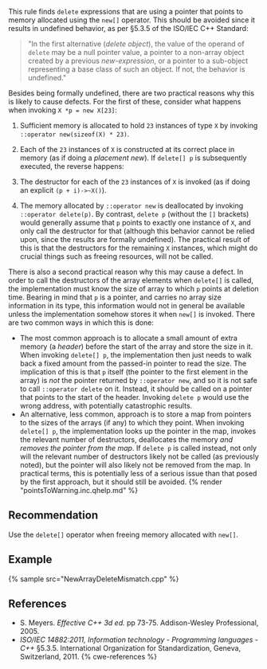 This rule finds `delete` expressions that are using a pointer that points to memory allocated using the `new[]` operator. This should be avoided since it results in undefined behavior, as per &sect;5.3.5 of the ISO/IEC C++ Standard:

> "In the first alternative (*delete object*), the value of the operand of `delete` may be a null pointer value, a pointer to a non-array object created by a previous *new-expression*, or a pointer to a sub-object representing a base class of such an object. If not, the behavior is undefined."

Besides being formally undefined, there are two practical reasons why this is likely to cause defects. For the first of these, consider what happens when invoking `X *p = new X[23]`:

1. Sufficient memory is allocated to hold `23` instances of type `X` by invoking `::operator new(sizeof(X) * 23)`.
1. Each of the `23` instances of `X` is constructed at its correct place in memory (as if doing a *placement new*).
If `delete[] p` is subsequently executed, the reverse happens:

1. The destructor for each of the `23` instances of `X` is invoked (as if doing an explicit `(p + i)->~X()`).
1. The memory allocated by `::operator new` is deallocated by invoking `::operator delete(p)`.
By contrast, `delete p` (without the `[]` brackets) would generally assume that `p` points to exactly one instance of `X`, and only call the destructor for that (although this behavior cannot be relied upon, since the results are formally undefined). The practical result of this is that the destructors for the remaining `X` instances, which might do crucial things such as freeing resources, will not be called.

There is also a second practical reason why this may cause a defect. In order to call the destructors of the array elements when `delete[]` is called, the implementation must know the size of array to which `p` points at deletion time. Bearing in mind that `p` is a pointer, and carries no array size information in its type, this information would not in general be available unless the implementation somehow stores it when `new[]` is invoked. There are two common ways in which this is done:

* The most common approach is to allocate a small amount of extra memory (a *header*) before the start of the array and store the size in it. When invoking `delete[] p`, the implementation then just needs to walk back a fixed amount from the passed-in pointer to read the size. The implication of this is that `p` itself (the pointer to the first element in the array) is *not* the pointer returned by `::operator new`, and so it is not safe to call `::operator delete` on it. Instead, it should be called on a pointer that points to the start of the header. Invoking `delete p` would use the wrong address, with potentially catastrophic results.
* An alternative, less common, approach is to store a map from pointers to the sizes of the arrays (if any) to which they point. When invoking `delete[] p`, the implementation looks up the pointer in the map, invokes the relevant number of destructors, deallocates the memory *and removes the pointer from the map*. If `delete p` is called instead, not only will the relevant number of destructors likely not be called (as previously noted), but the pointer will also likely not be removed from the map. In practical terms, this is potentially less of a serious issue than that posed by the first approach, but it should still be avoided.
{% render "pointsToWarning.inc.qhelp.md" %}


## Recommendation
Use the `delete[]` operator when freeing memory allocated with `new[]`.


## Example
{% sample src="NewArrayDeleteMismatch.cpp" %}

## References
* S. Meyers. *Effective C++ 3d ed.* pp 73-75. Addison-Wesley Professional, 2005.
* *ISO/IEC 14882:2011, Information technology - Programming languages - C++* &sect;5.3.5. International Organization for Standardization, Geneva, Switzerland, 2011.
{% cwe-references %}
